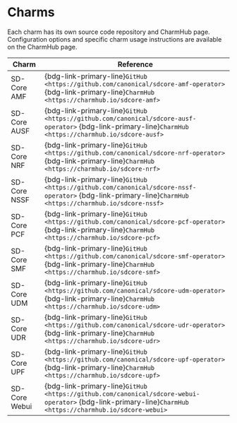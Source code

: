 # Charms

Each charm has its own source code repository and CharmHub page. Configuration options and specific charm usage instructions are available on the CharmHub page.

| Charm         | Reference                                                                                                                                                   | 
|---------------|-------------------------------------------------------------------------------------------------------------------------------------------------------------|
| SD-Core AMF   | {bdg-link-primary-line}`GitHub  <https://github.com/canonical/sdcore-amf-operator>` {bdg-link-primary-line}`CharmHub  <https://charmhub.io/sdcore-amf>`     | 
| SD-Core AUSF  | {bdg-link-primary-line}`GitHub  <https://github.com/canonical/sdcore-ausf-operator>` {bdg-link-primary-line}`CharmHub  <https://charmhub.io/sdcore-ausf>`   | 
| SD-Core NRF   | {bdg-link-primary-line}`GitHub  <https://github.com/canonical/sdcore-nrf-operator>`  {bdg-link-primary-line}`CharmHub  <https://charmhub.io/sdcore-nrf>`    |
| SD-Core NSSF  | {bdg-link-primary-line}`GitHub  <https://github.com/canonical/sdcore-nssf-operator>` {bdg-link-primary-line}`CharmHub  <https://charmhub.io/sdcore-nssf>`   |
| SD-Core PCF   | {bdg-link-primary-line}`GitHub  <https://github.com/canonical/sdcore-pcf-operator>` {bdg-link-primary-line}`CharmHub  <https://charmhub.io/sdcore-pcf>`     |
| SD-Core SMF   | {bdg-link-primary-line}`GitHub  <https://github.com/canonical/sdcore-smf-operator>` {bdg-link-primary-line}`CharmHub  <https://charmhub.io/sdcore-smf>`     |
| SD-Core UDM   | {bdg-link-primary-line}`GitHub  <https://github.com/canonical/sdcore-udm-operator>` {bdg-link-primary-line}`CharmHub  <https://charmhub.io/sdcore-udm>`     | 
| SD-Core UDR   | {bdg-link-primary-line}`GitHub  <https://github.com/canonical/sdcore-udr-operator>` {bdg-link-primary-line}`CharmHub  <https://charmhub.io/sdcore-udr>`     | 
| SD-Core UPF   | {bdg-link-primary-line}`GitHub  <https://github.com/canonical/sdcore-upf-operator>` {bdg-link-primary-line}`CharmHub  <https://charmhub.io/sdcore-upf>`     | 
| SD-Core Webui | {bdg-link-primary-line}`GitHub  <https://github.com/canonical/sdcore-webui-operator>` {bdg-link-primary-line}`CharmHub  <https://charmhub.io/sdcore-webui>` | 

